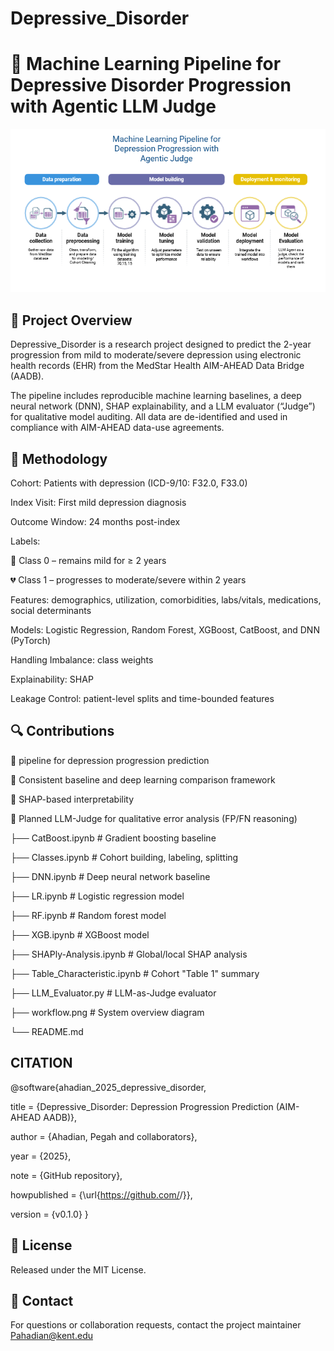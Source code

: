 # Depressive_Disorder
# 🧠 Machine Learning Pipeline for Depressive Disorder Progression with Agentic LLM Judge

![DD-Agent](ML.png)

## 🎯 Project Overview
Depressive_Disorder is a research project designed to predict the 2-year progression from mild to moderate/severe depression using electronic health records (EHR) from the MedStar Health AIM-AHEAD Data Bridge (AADB).

The pipeline includes reproducible machine learning baselines, a deep neural network (DNN), SHAP explainability, and a LLM evaluator (“Judge”) for qualitative model auditing.
All data are de-identified and used in compliance with AIM-AHEAD data-use agreements.

## 🧪 Methodology

Cohort: Patients with depression (ICD-9/10: F32.0, F33.0)

Index Visit: First mild depression diagnosis

Outcome Window: 24 months post-index

Labels:

🩵 Class 0 – remains mild for ≥ 2 years

💔 Class 1 – progresses to moderate/severe within 2 years

Features: demographics, utilization, comorbidities, labs/vitals, medications, social determinants

Models: Logistic Regression, Random Forest, XGBoost, CatBoost, and DNN (PyTorch)

Handling Imbalance: class weights 

Explainability: SHAP

Leakage Control: patient-level splits and time-bounded features

## 🔍 Contributions

📌 pipeline for depression progression prediction

📌 Consistent baseline and deep learning comparison framework

📌 SHAP-based interpretability 

📌 Planned LLM-Judge for qualitative error analysis (FP/FN reasoning)


├── CatBoost.ipynb              # Gradient boosting baseline

├── Classes.ipynb               # Cohort building, labeling, splitting

├── DNN.ipynb                   # Deep neural network baseline

├── LR.ipynb                    # Logistic regression model

├── RF.ipynb                    # Random forest model

├── XGB.ipynb                   # XGBoost model

├── SHAPly-Analysis.ipynb       # Global/local SHAP analysis

├── Table_Characteristic.ipynb  # Cohort "Table 1" summary

├── LLM_Evaluator.py            # LLM-as-Judge evaluator

├── workflow.png                # System overview diagram

└── README.md


## CITATION
@software{ahadian_2025_depressive_disorder,

  title        = {Depressive_Disorder: Depression Progression Prediction (AIM-AHEAD AADB)},
  
  author       = {Ahadian, Pegah and collaborators},
  
  year         = {2025},
  
  note         = {GitHub repository},
  
  howpublished = {\url{https://github.com/<your-username>/<your-repo>}},
  
  version      = {v0.1.0}
}




## 📄 License

Released under the MIT License.


## 🙋 Contact

For questions or collaboration requests, contact the project maintainer Pahadian@kent.edu
